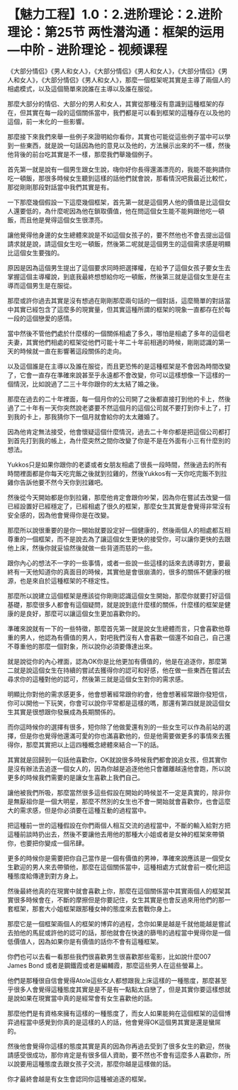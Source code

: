 # 【魅力工程】1.0：2.进阶理论：2.进阶理论：第25节 两性潜沟通：框架的运用—中阶 - 进阶理论 - 视频课程

《大部分情侣》《男人和女人》，《大部分情侣》《男人和女人》，《大部分情侣》《男人和女人》，《大部分情侣》《男人和女人》，那麼一個框架呢其實是主導了兩個人的相處模式，以及這個簡單來說誰在主導以及誰在服從。

那麼大部分的情侣、大部分的男人和女人，其實從那種沒有意識到這種框架的存在，但其實在每一段的這個關係當中，我們都是可以看到框架的這種存在以及他的這個，前一末化的一些影響。

那麼接下來我們來舉一些例子來證明給你看你，其實也可能從這些例子當中可以學到一些東西，就是說一句話因為他的意見以及他的，方法展示出來的不一樣，然後他背後的前台吃其實是不一樣，那麼我們舉幾個例子。

首先第一就是說有一個男生跟女生說，嗨你好你長得還滿漂亮的，我能不能夠請你吃一頓飯，那很多時候女生聽到這樣的話他們就會說，那看情況吧我最近比較忙，那從剛剛那段對話當中我們其實是有。

一下那麼幾個假設一下這麼幾個框架，首先第一就是這個男人他的價值是比這個女人還要低的，為什麼呢因為他在鎖取價值，他在問這個女生能不能夠跟他吃一頓飯，而且他是覺得這個女生很漂亮。

讓他覺得他身邊的女生總體來說是不如這個女孩子的，要不然他也不會去提出這個請求就是說，請這個女生吃一頓飯，然後第二呢就是這個男生的這個需求感是明顯比這個女生要強的。

原因是因為這個男生提出了這個要求同時把選擇權，在給予了這個女孩子要女生去掌握這個主導權說，到底我最終想想給你吃一頓飯，然後第三就是這個女生是在主導而這個男生是在服從。

那麼或許你過去其實是沒有想過在剛剛那麼兩句話的一個對話，這麼簡單的對話當中其實已經包含了這麼多的現實量，但其實這種所謂的框架的現象一直都存在於每一段的這個戀愛的感情。

當中然後不管他們處於什麼樣的一個關係相處了多久，哪怕是相處了多年的這個老夫妻，其實他們相處的框架從他們可能十年二十年前相適的時候，剛剛認識的第一天的時候就一直在影響著這段關係的走向。

以及這個誰是在主導以及誰在服從，而且更恐怖的是這種框架是不會因為時間改變了，它會一直存在準確來說甚至乎永遠都不會改變，你可以這樣想像一下這樣的一個情況，比如說過了二三十年你跟你的太太結了婚之後。

那麼在過去的二十年裡面，每一個月你的公司開了之後都直接打到他的卡上，然後過了二十年有一天你突然說老婆要不然這個月的這個公司就不要打到你卡上了，打到我的卡上，那我猜你下一個月就會給你的太太離婚了。

因為他肯定無法接受，他會懷疑這個什麼情況，過去二十年你都是把這個公司都打到首先打到我的帳上，為什麼突然之間你改變了你是不是在外面有小三有什麼別的想法。

Yukkos只是如果你跟你的老婆或者女朋友相處了很長一段時間，然後過去的所有時間裡面都是你每天吃完飯之後就到拉雞的，然後Yukkos有一天你吃完飯不到拉雞你告訴他要不然今天你到拉雞吧。

然後從今天開始都是你到拉雞，那麼他肯定會跟你吵架，因為你在嘗試去改變一個已經設置好已經穩定了，已經相處了很久的框架，那麼女生其實是會覺得非常沒有安全感的，因為他會覺得你是在改變。

那麼所以說很重要的是你一開始就要設定好一個健康的，然後兩個人的相處都互相尊重的一個框架，而不是說去為了讓這個女生更快的接受你，可以讓你更快的去跟他上床，然後你就妥協然後就做一些背道而慈的一些。

跟你內心的想法不一字的一些事情，或者一些說一些這樣的話來去誘導對方，要最終有一天他知道你的真面目的時候，其實他是會很崩潰的，很多的關係不健康的根源，也是來自於這種框架的不穩定性。

那麼所以說建立這個框架是應該從你剛剛認識這個女生開始，那麼你就要打好這個基礎，那麼很多人都會有這個疑問，就是說到底什麼樣的關係，什麼樣的框架是健康的是良好，那麼可以讓這個女生更加喜歡你的。

準確來說就有一下的一些特徵，那麼首先第一就是說女生總體而言，只會喜歡他尊重的男人，他認為有價值的男人，對吧我們沒有人會喜歡一個還不如自己，自己還不尊重他的那麼一個對象，所以說你必須要傳達出來。

就是說從你的內心裡面，認為OK你是比他更加有價值的，他是在追逐你，那麼第二就是說這個女生在持續的嘗試去獲得你的認可和好感，他在做一些東西在嘗試去尋求你的這種對他的認可，然後第三就是這個女生對你的需求感。

明顯比你對他的需求感更多，他會想著經常跟你約會，他會想著經常跟你發短信，你可以開他一下玩笑，你會可以說你平常都是這樣的嗎，那還有第四就是說這個女生其實是很想跟你發展成為長期關係的。

而你這時候你的選擇有很多，短你除了他做愛還有別的一些女生可以作為前站的選擇，但是你也覺得他還滿可愛的你也滿喜歡他的，但是他需要做更多的事情來去獲得你，那麼其實把以上這四種概念總體來結合一下的話。

其實就是回歸到一句話他喜歡你，OK就說很多時候我們都會說追女孩，但其實你是沒有辦法去追逐一個女人的，因為你越是追逐他他只會離離越遠他會跑，所以說更多的時候我們需要的是讓女生喜歡上我們自己。

讓他被我們所吸，那麼當然很多這些假設在開始的時候並不一定是真實的，除非你是無厭祖你是一個大明星，那麼不然別的女生也不會一開始就會喜歡你，也會這麼大的需求感，但是你必須要在這種互動的過程當中。

把這種前一世的這種假設在你們兩個人相互交流的過程當中，不斷的輸入給對方把這種前談時扔出去，然後不要讓他去用他的那種大小姐或者是女神的框架來帶領你，也要把你變成一個吊肆。

更多的時候你是需要把你自己當作是一個有價值的男神，準確來說應該是一個受女生歡迎的男人來去帶領他，那麼在這個關係當中，這種相處方式就會前一模化把這種態度給傳達到對方身上。

然後最終他真的在現實中就會喜歡上你，那麼在這個關係當中其實兩個人的框架其實很多時候會在，不斷的摩擦但是你要記住，女生其實是也會反過來用他們的那一套框架，那套大小姐框架跟那種女神的態度來去套戰你身上。

那麼它是一個框架兩個人的框架的博弈的過程，念你如果是越是千就他能越是嘗試去拍他的馬屁或許他的認可的話，那他就會在快速的篩甩的過程當中覺得你是一個低價值人，因為如果你是有價值的話你不會有這種框架。

你們也可以去看一看那些我們很喜歡男生很喜歡那些電影，比如說什麼007 James Bond 或者是鋼鐵霞或者是編輔霞，那麼這些男人在這些螢幕上。

他們是那種很自信會覺得Atole這些女人都想跟我上床這樣的一種態度，那麼甚至乎很多人會覺得這種態度其實是是不是有一點點太自戀了，但是其實你要這樣想就是說如果在現實當中真的是經常會有女生喜歡他的話。

那麼他們是有資格來擁有這樣的一種態度了，而女人如果能夠在這個框架的這個博弈過程當中感覺到你真的是這樣的人的話，他會覺得OK這個男其實是還是蠻屌的。

然後他會覺得你這樣的態度其實是真的因為你再過去受到了很多女生的歡迎，然後請感受很成功，那你肯定是有很多個人資助，要不然也不會有這麼多人喜歡你，所以說要用這種態度去跟女孩子交流，那麼你越是這樣做的話。

你才最終會越是有女生會認同你這種被追逐的框架。